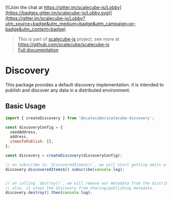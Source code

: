 [![Join the chat at https://gitter.im/scalecube-js/Lobby](https://badges.gitter.im/scalecube-js/Lobby.svg)](https://gitter.im/scalecube-js/Lobby?utm_source=badge&utm_medium=badge&utm_campaign=pr-badge&utm_content=badge)

> This is part of [scalecube-js](https://github.com/scalecube/scalecube-js) project, see more at <https://github.com/scalecube/scalecube-js>  
> [Full documentation](https://scalecube.github.io/javascript-docs)

# Discovery

This package provides a default discovery implementation.
it is intended to publish and discover any data in a distributed environment.

## Basic Usage

```javascript
import { createDiscovery } from '@scalecube/scalecube-discovery';

const discoveryConfig = {
  seedAddress,
  address,
  itemsToPublish: [],
};

const discovery = createDiscovery(discoveryConfig);

// on subscribe to `discoveredItems$()`, we will start getting emits of the distributed environment's latest state.
discovery.discoveredItems$().subscribe(console.log); 


// on calling `destroy()`, we will remove our metadata from the distributed environment. 
// also, it stops the discovery from sharing/publishing metadata.
discovery.destroy().then(console.log); 
```
